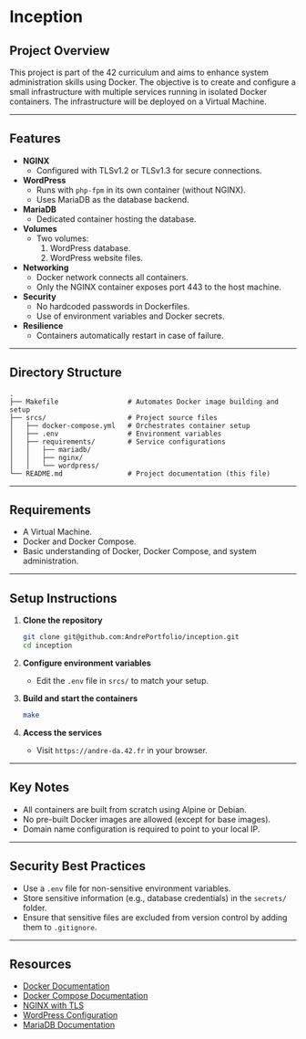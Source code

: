 # Inception

## Project Overview

This project is part of the 42 curriculum and aims to enhance system administration skills using Docker. The objective is to create and configure a small infrastructure with multiple services running in isolated Docker containers. The infrastructure will be deployed on a Virtual Machine.

---

## Features

- **NGINX**
  - Configured with TLSv1.2 or TLSv1.3 for secure connections.
- **WordPress**
  - Runs with `php-fpm` in its own container (without NGINX).
  - Uses MariaDB as the database backend.
- **MariaDB**
  - Dedicated container hosting the database.
- **Volumes**
  - Two volumes:
    1. WordPress database.
    2. WordPress website files.
- **Networking**
  - Docker network connects all containers.
  - Only the NGINX container exposes port 443 to the host machine.
- **Security**
  - No hardcoded passwords in Dockerfiles.
  - Use of environment variables and Docker secrets.
- **Resilience**
  - Containers automatically restart in case of failure.

---

## Directory Structure

```plaintext
.
├── Makefile                 # Automates Docker image building and setup
├── srcs/                    # Project source files
│   ├── docker-compose.yml   # Orchestrates container setup
│   ├── .env                 # Environment variables
│   ├── requirements/        # Service configurations
│   │   ├── mariadb/
│   │   ├── nginx/
│   │   └── wordpress/
└── README.md                # Project documentation (this file)
```

---

## Requirements

- A Virtual Machine.
- Docker and Docker Compose.
- Basic understanding of Docker, Docker Compose, and system administration.

---

## Setup Instructions

1. **Clone the repository**
   ```bash
   git clone git@github.com:AndrePortfolio/inception.git
   cd inception
   ```

2. **Configure environment variables**
   - Edit the `.env` file in `srcs/` to match your setup.

3. **Build and start the containers**
   ```bash
   make
   ```

4. **Access the services**
   - Visit `https://andre-da.42.fr` in your browser.

---

## Key Notes

- All containers are built from scratch using Alpine or Debian.
- No pre-built Docker images are allowed (except for base images).
- Domain name configuration is required to point to your local IP.

---

## Security Best Practices

- Use a `.env` file for non-sensitive environment variables.
- Store sensitive information (e.g., database credentials) in the `secrets/` folder.
- Ensure that sensitive files are excluded from version control by adding them to `.gitignore`.

---

## Resources

- [Docker Documentation](https://docs.docker.com/)
- [Docker Compose Documentation](https://docs.docker.com/compose/)
- [NGINX with TLS](https://nginx.org/en/docs/http/configuring_https_servers.html)
- [WordPress Configuration](https://wordpress.org/support/article/editing-wp-config-php/)
- [MariaDB Documentation](https://mariadb.com/kb/en/)
